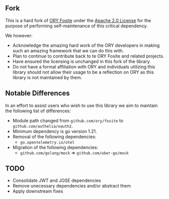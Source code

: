 ## Fork

This is a hard fork of [ORY Fosite](https://github.com/ory/fosite) under the
[Apache 2.0 License](LICENSE) for the purpose of performing self-maintenance of
this critical dependency.

We however:

- Acknowledge the amazing hard work of the ORY developers in making such an
  amazing framework that we can do this with.
- Plan to continue to contribute back to te ORY Fosite and related projects.
- Have ensured the licensing is unchanged in this fork of the library.
- Do not have a formal affiliation with ORY and individuals utilizing this
  library should not allow their usage to be a reflection on ORY as this library
  is not maintained by them.

## Notable Differences

In an effort to assist users who wish to use this library we aim to maintain the
following list of differences:

- Module path changed from `github.com/ory/fosite` to
  `github.com/authelia/oauth2`.
- Minimum dependency is go version 1.21.
- Removal of the following dependencies:
  - `go.opentelemetry.io/otel`
- Migration of the following dependencies:
  - `github.com/golang/mock` => `github.com/uber-go/mock`

## TODO

- Consolidate JWT and JOSE dependencies
- Remove unecessary dependencies and/or abstract them
- Apply downstream fixes
